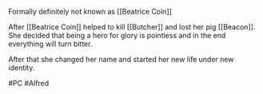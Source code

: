 Formally definitely not known as [[Beatrice Coin]]

After [[Beatrice Coin]] helped to kill [[Butcher]] and lost her pig [[Beacon]]. She decided that being a hero for glory is pointless and in the end everything will turn bitter.

After that she changed her name and started her new life under new identity.

#PC #Alfred 